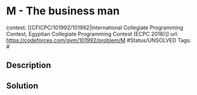 # M - The business man

contest: [[CFICPC/101992/101992|International Collegiate Programming Contest, Egyptian Collegiate Programming Contest (ECPC 2018)]]
url: https://codeforces.com/gym/101992/problem/M
#Status/UNSOLVED
Tags: #

## Description

## Solution

